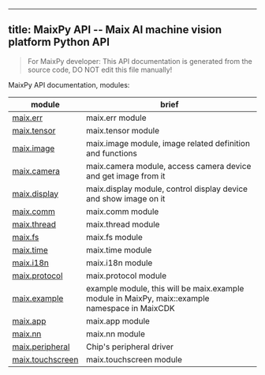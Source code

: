 
---
title: MaixPy API -- Maix AI machine vision platform Python API
---

> For MaixPy developer: This API documentation is generated from the source code, DO NOT edit this file manually!


MaixPy API documentation, modules:

| module | brief |
| --- | --- |
|[maix.err](./maix/err.md) | maix.err module |
|[maix.tensor](./maix/tensor.md) | maix.tensor module |
|[maix.image](./maix/image.md) | maix.image module, image related definition and functions |
|[maix.camera](./maix/camera.md) | maix.camera module, access camera device and get image from it |
|[maix.display](./maix/display.md) | maix.display module, control display device and show image on it |
|[maix.comm](./maix/comm.md) | maix.comm module |
|[maix.thread](./maix/thread.md) | maix.thread module |
|[maix.fs](./maix/fs.md) | maix.fs module |
|[maix.time](./maix/time.md) | maix.time module |
|[maix.i18n](./maix/i18n.md) | maix.i18n module |
|[maix.protocol](./maix/protocol.md) | maix.protocol module |
|[maix.example](./maix/example.md) | example module, this will be maix.example module in MaixPy, maix::example namespace in MaixCDK |
|[maix.app](./maix/app.md) | maix.app module |
|[maix.nn](./maix/nn.md) | maix.nn module |
|[maix.peripheral](./maix/peripheral.md) | Chip's peripheral driver |
|[maix.touchscreen](./maix/touchscreen.md) | maix.touchscreen module |
